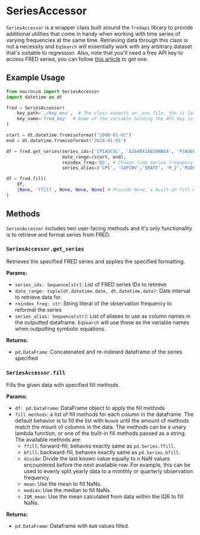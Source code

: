 # SeriesAccessor
`SeriesAccessor` is a wrapper class built around the `fredapi` library to provide additional utilities that come in 
handy when working with time series of varying frequencies at the same time. Retrieving data through this class is 
not a necessity and `EqSearch` will essentially work with any arbitrary dataset that's suitable to regression. Also, 
note that you'll need a free API key to access FRED series, you can follow [this article](https://fred.stlouisfed.org/docs/api/api_key.html) to get one.

## Example Usage

```python
from macrosim import SeriesAccessor
import datetime as dt

fred = SeriesAccessor(
    key_path='./key.env',  # The class expects an .env file, the is loaded through environment variables
    key_name='fred_key'  # Name of the variable holding the API key in the .env file.
)

start = dt.datetime.fromisoformat("2000-01-01")
end = dt.datetime.fromisoformat("2024-01-01")

df = fred.get_series(series_ids=['CPIAUCSL', 'A264RX1A020NBEA', 'PSAVERT', 'M2REAL', 'GDPC1'], # FRED IDs of the series
                     date_range=(start, end), 
                     reindex_freq='QS', # Chosen time series frequency to reindex all data (defaults to max frequency available in the data
                     series_alias=['CPI', 'CAPINV','SRATE', 'M_2','RGDP']) # Col names to use in the output (this will change how variables are represented in equations)

df = fred.fill(
    df,
    [None, 'ffill', None, None, None] # Provide None, a built-in fill method, or a unary lambda function per column to fill the NaN values produced at reindexing
)
```

## Methods
`SeriesAccessor` includes two user-facing methods and it's only functionality is to retrieve and format series from FRED.

### `SeriesAccessor.get_series`
Retrieves the specified FRED series and applies the specified formatting.

__Params:__

- `series_ids: Sequence[str]`: List of FRED series IDs to retireve
- `date_range: tuple(dt.datetime.date, dt.datetime.date)`: Date interval to retrieve data for.
- `reindex_freq: str`: String literal of the observation frequency to reformat the series
- `series_alias: Sequence[str]`: List of aliases to use as column names in the outputted dataframe. `EqSearch`
will use these as the variable names when outputting symbolic equations.

__Returns:__

- `pd.DataFrame`: Concatenated and re-indexed dataframe of the series specified


### `SeriesAccessor.fill`
Fills the given data with specified fill methods.

__Params:__

- `df: pd.DataFrame`: DataFrame object to apply the fill methods
- `fill_methods`: a list of fill methods for each column in the dataframe. The default behavior is to fill the list with
`None`s until the amount of methods match the mount of columns in the data. The methods can be a unary lambda function, or
one of the built-in fill methods passed as a string. The available methods are:
  - `ffill`: forward-fill, behaves exactly same as `pd.Series.ffill`.
  - `bfill`: backward-fill, behaves exactly same as `pd.Series.bfill`.
  - `divide`: Divide the last known value equally to $n$ NaN values encountered before the next available row.
  For example, this can be used to evenly split yearly data to a monthly or quarterly observation frequency.
  - `mean`: Use the mean to fill NaNs.
  - `median`: Use the median to fill NaNs.
  - `IQR_mean`: Use the mean calculated from data within the IQR to fill NaNs.

__Returns:__

- `pd.DataFrame`: Dataframe with `NaN` values filled.